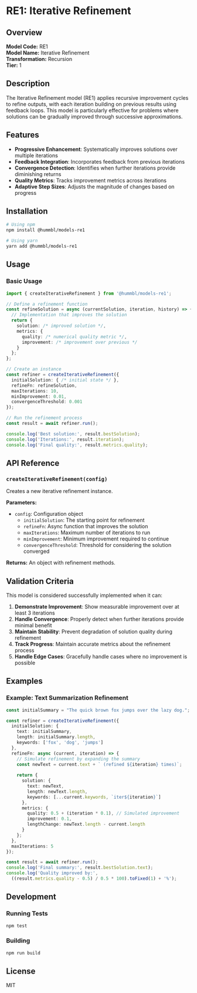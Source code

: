 # RE1: Iterative Refinement

## Overview

**Model Code:** RE1  
**Model Name:** Iterative Refinement  
**Transformation:** Recursion  
**Tier:** 1  

## Description

The Iterative Refinement model (RE1) applies recursive improvement cycles to refine outputs, with each iteration building on previous results using feedback loops. This model is particularly effective for problems where solutions can be gradually improved through successive approximations.

## Features

- **Progressive Enhancement**: Systematically improves solutions over multiple iterations
- **Feedback Integration**: Incorporates feedback from previous iterations
- **Convergence Detection**: Identifies when further iterations provide diminishing returns
- **Quality Metrics**: Tracks improvement metrics across iterations
- **Adaptive Step Sizes**: Adjusts the magnitude of changes based on progress

## Installation

```bash
# Using npm
npm install @hummbl/models-re1

# Using yarn
yarn add @hummbl/models-re1
```

## Usage

### Basic Usage

```typescript
import { createIterativeRefinement } from '@hummbl/models-re1';

// Define a refinement function
const refineSolution = async (currentSolution, iteration, history) => {
  // Implementation that improves the solution
  return {
    solution: /* improved solution */,
    metrics: {
      quality: /* numerical quality metric */,
      improvement: /* improvement over previous */
    }
  };
};

// Create an instance
const refiner = createIterativeRefinement({
  initialSolution: { /* initial state */ },
  refineFn: refineSolution,
  maxIterations: 10,
  minImprovement: 0.01,
  convergenceThreshold: 0.001
});

// Run the refinement process
const result = await refiner.run();

console.log('Best solution:', result.bestSolution);
console.log('Iterations:', result.iteration);
console.log('Final quality:', result.metrics.quality);
```

## API Reference

### `createIterativeRefinement(config)`

Creates a new iterative refinement instance.

**Parameters:**
- `config`: Configuration object
  - `initialSolution`: The starting point for refinement
  - `refineFn`: Async function that improves the solution
  - `maxIterations`: Maximum number of iterations to run
  - `minImprovement`: Minimum improvement required to continue
  - `convergenceThreshold`: Threshold for considering the solution converged

**Returns:** An object with refinement methods.

## Validation Criteria

This model is considered successfully implemented when it can:

1. **Demonstrate Improvement**: Show measurable improvement over at least 3 iterations
2. **Handle Convergence**: Properly detect when further iterations provide minimal benefit
3. **Maintain Stability**: Prevent degradation of solution quality during refinement
4. **Track Progress**: Maintain accurate metrics about the refinement process
5. **Handle Edge Cases**: Gracefully handle cases where no improvement is possible

## Examples

### Example: Text Summarization Refinement

```typescript
const initialSummary = "The quick brown fox jumps over the lazy dog.";

const refiner = createIterativeRefinement({
  initialSolution: {
    text: initialSummary,
    length: initialSummary.length,
    keywords: ['fox', 'dog', 'jumps']
  },
  refineFn: async (current, iteration) => {
    // Simulate refinement by expanding the summary
    const newText = current.text + ` (refined ${iteration} times)`;
    
    return {
      solution: {
        text: newText,
        length: newText.length,
        keywords: [...current.keywords, `iter${iteration}`]
      },
      metrics: {
        quality: 0.5 + (iteration * 0.1), // Simulated improvement
        improvement: 0.1,
        lengthChange: newText.length - current.length
      }
    };
  },
  maxIterations: 5
});

const result = await refiner.run();
console.log('Final summary:', result.bestSolution.text);
console.log('Quality improved by:', 
  ((result.metrics.quality - 0.5) / 0.5 * 100).toFixed(1) + '%');
```

## Development

### Running Tests

```bash
npm test
```

### Building

```bash
npm run build
```

## License

MIT

